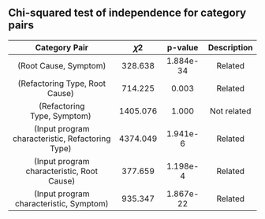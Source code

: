 ## Chi-squared test of independence for category pairs

| **Category Pair**                                 | **𝜒2**   | **p-value** | **Description** |
| :-----------------------------------------------: | :-------: | :---------: | :-------------: |
| (Root Cause, Symptom)                             | 328\.638  | 1\.884e-34  | Related         |
| (Refactoring Type, Root Cause)                    | 714\.225  | 0\.003      | Related         |
| (Refactoring Type, Symptom)                       | 1405\.076 | 1\.000      | Not related     |
| (Input program characteristic, Refactoring Type)  | 4374\.049 | 1\.941e-6   | Related         |
| (Input program characteristic, Root Cause)        | 377\.659  | 1\.198e-4   | Related         |
| (Input program characteristic, Symptom)           | 935\.347  | 1\.867e-22  | Related         |
